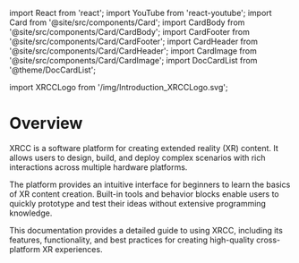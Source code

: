 import React from 'react';
import YouTube from 'react-youtube';
import Card from '@site/src/components/Card';
import CardBody from '@site/src/components/Card/CardBody';
import CardFooter from '@site/src/components/Card/CardFooter';
import CardHeader from '@site/src/components/Card/CardHeader';
import CardImage from '@site/src/components/Card/CardImage';
import DocCardList from '@theme/DocCardList';

import XRCCLogo from '/img/Introduction_XRCCLogo.svg';

# Overview

<XRCCLogo className="XRCCIntroductionLogo"/>

XRCC is a software platform for creating extended reality (XR) content. It allows users to design, build, and deploy complex scenarios with rich interactions across multiple hardware platforms.

The platform provides an intuitive interface for beginners to learn the basics of XR content creation. Built-in tools and behavior blocks enable users to quickly prototype and test their ideas without extensive programming knowledge.

This documentation provides a detailed guide to using XRCC, including its features, functionality, and best practices for creating high-quality cross-platform XR experiences.

<DocCardList />

<!-- <div className="container" style={{ display: 'flex', justifyContent: 'space-between' }}>
  <div style={{padding: '10px', flex: 1}} >
    <Card shadow='tl' style={{ width: '100%' }}>
      <CardHeader>
        <h3>Workspace</h3>
      </CardHeader>
      <CardBody>
        The Workspace is the central hub of XRCC, where users can design, build, and deploy their XR applications.
      </CardBody>
      <CardFooter>
        <button className='button button--secondary button--block'>[See All](/PCMode/Workspace)</button>
      </CardFooter>
    </Card>
  </div>
  <div style={{padding: '10px', flex: 1}} >
    <Card shadow='tl' style={{ width: '100%' }}>
      <CardHeader>
        <h3>Project Management</h3>
      </CardHeader>
      <CardBody>
        This section introduces various project management features of the XRCC PC.
      </CardBody>
      <CardFooter>
        <button className='button button--secondary button--block'>[See All](/PCMode/ProjectManagement)</button>
      </CardFooter>
    </Card>
  </div>
</div>

<div className="container" style={{ display: 'flex', justifyContent: 'space-between' }}>
  <div style={{padding: '10px', flex: 1}} >
    <Card shadow='tl' style={{ width: '100%' }}>
      <CardHeader>
        <h3>Scene Management</h3>
      </CardHeader>
      <CardBody>
        A scene is the user-defined collection of items and behaviours.
      </CardBody>
      <CardFooter>
        <button className='button button--secondary button--block'>[See All](/PCMode/SceneManagement)</button>
      </CardFooter>
    </Card>
  </div>
  <div style={{padding: '10px', flex: 1}} >
    <Card shadow='tl' style={{ width: '100%' }}>
      <CardHeader>
        <h3>Assets Management</h3>
      </CardHeader>
      <CardBody>
        Assets are resources useful in constructing the scenes in a XRCC project.
      </CardBody>
      <CardFooter>
        <button className='button button--secondary button--block'>[See All](/PCMode/AssetsManagement)</button>
      </CardFooter>
    </Card>
  </div>
</div>

<div className="container" style={{ display: 'flex', justifyContent: 'space-between' }}>
  <div style={{padding: '10px', flex: 1}} >
    <Card shadow='tl' style={{ width: '100%' }}>
      <CardHeader>
        <h3>XR Scene Creation</h3>
      </CardHeader>
      <CardBody>
        Objects serve as static decorations or interactive elements with the Behaviour System.
      </CardBody>
      <CardFooter>
        <button className='button button--secondary button--block'>[See All](/PCMode/SceneCreation)</button>
      </CardFooter>
    </Card>
  </div>
  <div style={{padding: '10px', flex: 1}} >
    <Card shadow='tl' style={{ width: '100%' }}>
      <CardHeader>
        <h3>Behaviour Management</h3>
      </CardHeader>
      <CardBody>
        XRCC PC offers a block-based graphical user interface with a large library of built-in operators.
      </CardBody>
      <CardFooter>
        <button className='button button--secondary button--block'>[See All](/PCMode/BehaviourManagement)</button>
      </CardFooter>
    </Card>
  </div>
</div>

<div className="container" style={{ display: 'flex', justifyContent: 'space-between' }}>
  <div style={{padding: '10px' , flex: 1}} >
    <Card shadow='tl' style={{ width: '100%' }}>
      <CardHeader>
        <h3>Multi-User Networked Editing</h3>
      </CardHeader>
      <CardBody>
        The Multi-User Networked Editing feature enables collaborative editing with multiple participants.
      </CardBody>
      <CardFooter>
        <button className='button button--secondary button--block'>[See All](/PCMode/Multi-UserNetworkedEditing)</button>
      </CardFooter>
    </Card>
  </div>
  <div style={{padding: '10px' , flex: 1}} >
    <Card shadow='tl' style={{ width: '100%' }}>
      <CardHeader>
        <h3>Settings</h3>
      </CardHeader>
      <CardBody>
        The settings window can be opened by pressing the Settings in the Help in main menu.
      </CardBody>
      <CardFooter>
        <button className='button button--secondary button--block'>[See All](/PCMode/Misc/Settings)</button>
      </CardFooter>
    </Card>
  </div>
</div>

<div className="container" style={{ display: 'flex' }}>
  <div style={{width: '100%', padding: '10px'}} >
    <Card shadow='tl'>
      <CardHeader>
        <h3>Feedback</h3>
      </CardHeader>
      <CardBody>
        The Workspace is the central hub of XRCC, where users can design, build, and deploy their XR applications.
      </CardBody>
      <CardFooter>
        <button className='button button--secondary button--block'>[See All](/PCMode/SceneCreation)</button>
      </CardFooter>
    </Card>
  </div>
</div> -->
